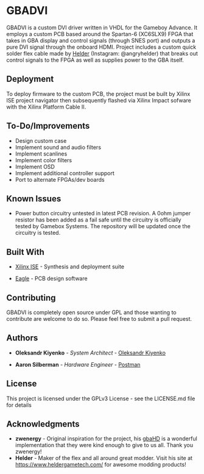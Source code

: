 # GBADVI

GBADVI is a custom DVI driver written in VHDL for the Gameboy Advance. It employs a custom PCB based around the Spartan-6 (XC6SLX9) FPGA that takes in GBA display and control signals (through SNES port) and outputs a pure DVI signal through the onboard HDMI. Project includes a custom quick solder flex cable made by [Helder](https://github.com/Helder1981) (Instagram: @angryhelder) that breaks out control signals to the FPGA as well as supplies power to the GBA itself.

## Deployment

To deploy firmware to the custom PCB, the project must be built by Xilinx ISE project navigator then subsequently flashed via Xilinx Impact sofware with the Xilinx Platform Cable II. 

## To-Do/Improvements

* Design custom case
* Implement sound and audio filters
* Implement scanlines 
* Implement color filters
* Implement OSD
* Implement additional controller support
* Port to alternate FPGAs/dev boards

## Known Issues

* Power button circuitry untested in latest PCB revision. A 0ohm jumper resistor has been added as a fail safe until the circuitry is officially tested by Gamebox Systems. The repository will be updated once the circuitry is tested.

## Built With

* [Xilinx ISE](https://www.xilinx.com/products/design-tools/ise-design-suite.html) - Synthesis and deployment suite

* [Eagle](https://www.autodesk.com/products/eagle/overview?plc=F360&term=1-YEAR&support=ADVANCED&quantity=1) - PCB design software

## Contributing

GBADVI is completely open source under GPL and those wanting to contribute are welcome to do so. Please feel free to submit a pull request.

## Authors

* **Oleksandr Kiyenko** - *System Architect* - [Oleksandr Kiyenko](https://github.com/kienko)

* **Aaron Silberman** - *Hardware Engineer* - [Postman](https://github.com/GameboxSystems/)

## License

This project is licensed under the GPLv3 License - see the LICENSE.md file for details

## Acknowledgments

* **zwenergy** - Original inspiration for the project, his [gbaHD](https://github.com/zwenergy/gbaHD) is a wonderful implementation that they were kind enough to give to us all. Thank you zwenergy!
* **Helder** - Maker of the flex and all around great modder. Visit his site at https://www.heldergametech.com/ for awesome modding products!

